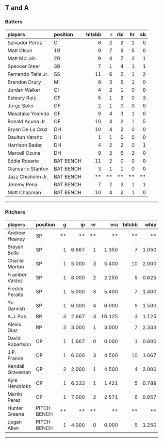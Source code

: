 ## T and A

### Batters

 
|players            |position  | hitsbb|  r| rbi| hr| sb| 
|:------------------|:---------|------:|--:|---:|--:|--:| 
|Salvador Perez     |C         |      6|  2|   2|  1|  0| 
|Matt Olson         |1B        |      9|  7|   9|  5|  0| 
|Matt McLain        |2B        |      9|  4|   7|  2|  1| 
|Spencer Steer      |3B        |      7|  1|   4|  1|  1| 
|Fernando Tatis Jr. |SS        |     11|  6|   2|  1|  2| 
|Brandon Drury      |MI        |      8|  3|   5|  1|  0| 
|Jordan Walker      |CI        |      4|  2|   1|  0|  0| 
|Esteury Ruiz       |OF        |      5|  1|   2|  0|  3| 
|Jorge Soler        |OF        |      2|  1|   0|  0|  0| 
|Masataka Yoshida   |OF        |      9|  4|   3|  1|  0| 
|Ronald Acuna Jr.   |OF        |     10|  4|   2|  1|  5| 
|Bryan De La Cruz   |DH        |     10|  4|   2|  0|  0| 
|Daulton Varsho     |DH        |      1|  1|   0|  0|  0| 
|Harrison Bader     |DH        |      4|  2|   2|  0|  1| 
|Marcell Ozuna      |DH        |      9|  2|   6|  2|  0| 
|Eddie Rosario      |BAT BENCH |     11|  2|   0|  0|  0| 
|Giancarlo Stanton  |BAT BENCH |      3|  1|   1|  0|  0| 
|Jazz Chisholm Jr.  |BAT BENCH |     **| **|  **| **| **| 
|Jeremy Pena        |BAT BENCH |      7|  2|   2|  1|  1| 
|Matt Chapman       |BAT BENCH |     10|  4|   2|  1|  0| 


* * *

### Pitchers

 
|players          |position    |  g|    ip| er|    era| hitsbb|  whip| so|  w| sv| 
|:----------------|:-----------|--:|-----:|--:|------:|------:|-----:|--:|--:|--:| 
|Andrew Heaney    |SP          | **|    **| **|     **|     **|    **| **| **| **| 
|Brayan Bello     |SP          |  1| 6.667|  1|  1.350|      7| 1.050|  5|  1|  0| 
|Charlie Morton   |SP          |  1| 5.000|  3|  5.400|     10| 2.000|  7|  1|  0| 
|Framber Valdez   |SP          |  1| 8.000|  2|  2.250|      5| 0.625|  9|  1|  0| 
|Freddy Peralta   |SP          |  1| 5.000|  3|  5.400|      7| 1.400|  5|  0|  0| 
|Yu Darvish       |SP          |  1| 6.000|  4|  6.000|      9| 1.500|  6|  0|  0| 
|A.J. Puk         |RP          |  3| 2.667|  3| 10.125|      3| 1.125|  1|  0|  2| 
|Alexis Diaz      |RP          |  3| 3.000|  1|  3.000|      7| 2.333|  4|  0|  2| 
|David Robertson  |OP          |  1| 1.667|  0|  0.000|      1| 0.600|  0|  0|  1| 
|J.P. France      |OP          |  1| 6.000|  3|  4.500|     10| 1.667|  4|  0|  0| 
|Kendall Graveman |OP          |  2| 2.000|  1|  4.500|      4| 2.000|  2|  2|  0| 
|Kyle Hendricks   |OP          |  1| 6.333|  1|  1.421|      5| 0.789|  2|  1|  0| 
|Martin Perez     |OP          |  1| 7.000|  2|  2.571|      6| 0.857|  2|  1|  0| 
|Hunter Greene    |PITCH BENCH | **|    **| **|     **|     **|    **| **| **| **| 
|Logan Allen      |PITCH BENCH |  1| 4.000|  0|  0.000|      5| 1.250|  5|  0|  0| 


* * *


